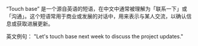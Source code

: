 “Touch base” 是一个源自英语的短语，在中文中通常被理解为「联系一下」或「沟通」。这个短语常用于商业或发展的对话中，用来表示与某人交流，以确认信息或获取进展更新。

英文例句：
"Let's touch base next week to discuss the project updates."